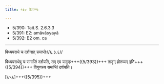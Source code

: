 ```yaml
---
title: १३० टिप्पण्यः

---
```

- 5/390: Tait.S. 2.6.3.3
- 5/391: E2: amāvāsyayā
- 5/392: E2 om. ca

____________________________________________


विध्यपराधे च दर्शनात् समाप्तेः//६.३.६//

विध्यपराधेषु च समाप्तिं दर्शयति, तद् एव यादृक्+++({5/393})+++ तादृग् होतव्यम् इति+++({5/394})+++ विगुणस्य समाप्तिं दर्शयति।

[६५६]+++({5/395})+++